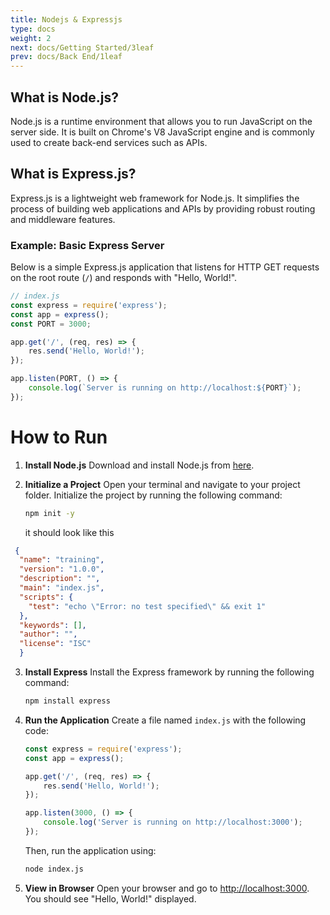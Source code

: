 ```yaml
---
title: Nodejs & Expressjs
type: docs
weight: 2
next: docs/Getting Started/3leaf
prev: docs/Back End/1leaf
---
```


## What is Node.js?
Node.js is a runtime environment that allows you to run JavaScript on the server side. It is built on Chrome's V8 JavaScript engine and is commonly used to create back-end services such as APIs.

## What is Express.js?
Express.js is a lightweight web framework for Node.js. It simplifies the process of building web applications and APIs by providing robust routing and middleware features.

### Example: Basic Express Server

Below is a simple Express.js application that listens for HTTP GET requests on the root route (`/`) and responds with "Hello, World!".

```javascript
// index.js
const express = require('express');
const app = express();
const PORT = 3000;

app.get('/', (req, res) => {
    res.send('Hello, World!');
});

app.listen(PORT, () => {
    console.log(`Server is running on http://localhost:${PORT}`);
});
```

# How to Run

1. **Install Node.js**
   Download and install Node.js from [here](https://nodejs.org/).

2. **Initialize a Project**
   Open your terminal and navigate to your project folder. Initialize the project by running the following command:

   ```bash
   npm init -y
   ```
   it should look like this

  ```json
   {
    "name": "training",
    "version": "1.0.0",
    "description": "",
    "main": "index.js",
    "scripts": {
      "test": "echo \"Error: no test specified\" && exit 1"
    },
    "keywords": [],
    "author": "",
    "license": "ISC"
    }
  ```

3. **Install Express**
   Install the Express framework by running the following command:

   ```bash
   npm install express
   ```

4. **Run the Application**
   Create a file named `index.js` with the following code:

   ```javascript
   const express = require('express');
   const app = express();

   app.get('/', (req, res) => {
       res.send('Hello, World!');
   });

   app.listen(3000, () => {
       console.log('Server is running on http://localhost:3000');
   });
   ```

   Then, run the application using:

   ```bash
   node index.js
   ```

5. **View in Browser**
   Open your browser and go to [http://localhost:3000](http://localhost:3000). You should see "Hello, World!" displayed.